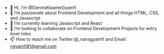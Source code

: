 - 👋 Hi, I’m @DennisKwameGyamfi
- 👀 I’m passionate about Frontend Development and all things HTML, CSS, and Javascript
- 🌱 I’m currently learning Javascript and React 
- 💞️ I’m looking to collaborate on Frontend Development Projects for entry level roles
- 📫 How to reach me on Twitter:@_nanagyamfi  and Email: ngyamfi81@gmail.com

<!---
DennisKGyamfi/DennisKGyamfi is a ✨ special ✨ repository because its `README.md` (this file) appears on your GitHub profile.
You can click the Preview link to take a look at your changes.
--->

